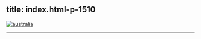  title: index.html-p-1510
----------------------------------------------------------

[ ![australia](/wp-content/uploads/2011/10/australia.jpg)](/wp-content/uploads/2011/10/australia.jpg)




----------------------------------------------------------
